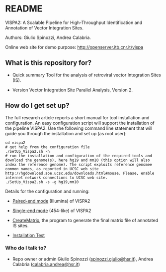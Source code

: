 # README #

VISPA2: A Scalable Pipeline for High-Throughput Identification and Annotation of Vector Integration Sites.

Authors: Giulio Spinozzi, Andrea Calabria.

Online web site for demo purpose: http://openserver.itb.cnr.it/vispa


## What is this repository for? ##

* Quick summary
Tool for the analysis of retroviral vector Integration Sites (IS).

* Version
Vector Integration Site Parallel Analysis, Version 2.


## How do I get set up? ##

The full research article reports a short manual for tool installation and configuration.
An easy configuration script will support the installation of the pipeline VISPA2. Use the following command line statement that will guide you through the installation and set up (as root user):

```
cd vispa2
# get help from the configuration file
./SetUp_Vispa2.sh -h
# run the installation and configuration of the required tools and download the genome(s), here hg19 and mm10 (this option will also index the reference genome). The script exploits reference genomee common names, as reported in UCSC web site http://hgdownload.soe.ucsc.edu/downloads.html#mouse. Please, enable internet network connections to UCSC web site.
./SetUp_Vispa2.sh -s -g hg19,mm10
```

Details for the configuration and running:

* [Paired-end mode](https://bitbucket.org/andreacalabria/vispa2/wiki/VISPA2-PairedEnd) (Illumina) of VISPA2

* [Single-end mode](https://bitbucket.org/andreacalabria/vispa2/wiki/VISPA2-SingleEnd) (454-like) of VISPA2

* [CreateMatrix](https://bitbucket.org/andreacalabria/vispa2/wiki/VISPA2-IS_Matrix), the program to generate the final matrix file of annotated IS sites.

* [Installation Test](https://bitbucket.org/andreacalabria/vispa2/wiki/Test%20VISPA2%20installation%20with%20a%20sample%20dataset)

### Who do I talk to? ###

* Repo owner or admin
Giulio Spinozzi (spinozzi.giulio@hsr.it), Andrea Calabria (calabria.andrea@hsr.it)

